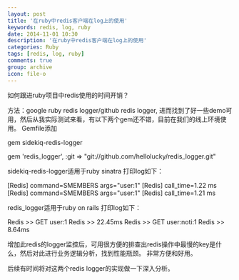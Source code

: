 ```yaml
---
layout: post
title: '在ruby中redis客户端在log上的使用'
keywords: redis, log, ruby
date: 2014-11-01 10:30
description: '在ruby中redis客户端在log上的使用'
categories: Ruby
tags: [redis, log, ruby]
comments: true
group: archive
icon: file-o
---
```


如何跟进ruby项目中redis使用的时间开销？

方法：google ruby redis logger/github redis logger, 进而找到了好一些demo可用，然后从我实际测试来看，有以下两个gem还不错，目前在我们的线上环境使用。
Gemfile添加
> 
gem sidekiq-redis-logger

gem 'redis_logger', :git => "git://github.com/hellolucky/redis_logger.git"

<!--more-->

sidekiq-redis-logger适用于ruby sinatra
打印log如下：
>
[Redis] command=SMEMBERS args="user:1"
[Redis] call_time=1.22 ms
[Redis] command=SMEMBERS args="user:1"
[Redis] call_time=1.21 ms

redis_logger适用于ruby on rails
打印log如下：
>
Redis >> GET user:1
Redis >> 22.45ms
Redis >> GET user:noti:1
Redis >> 8.64ms

增加此redis的logger监控后，可用很方便的排查出redis操作中最慢的key是什么，然后对此进行业务逻辑分析，找到性能瓶颈。
非常方便和好用。

后续有时间将对这两个redis logger的实现做一下深入分析。